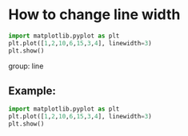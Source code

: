 # How to change line width

```python
import matplotlib.pyplot as plt
plt.plot([1,2,10,6,15,3,4], linewidth=3)
plt.show()
```


group: line

## Example: 
```python
import matplotlib.pyplot as plt
plt.plot([1,2,10,6,15,3,4], linewidth=3)
plt.show()
```

